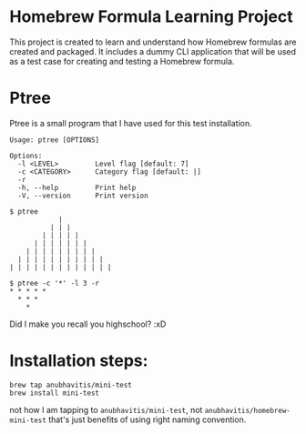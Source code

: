 # Homebrew Formula Learning Project

This project is created to learn and understand how Homebrew formulas are created and packaged. It includes a dummy CLI application that will be used as a test case for creating and testing a Homebrew formula.

# Ptree

Ptree is a small program that I have used for this test installation. 
```
Usage: ptree [OPTIONS]

Options:
  -l <LEVEL>         Level flag [default: 7]
  -c <CATEGORY>      Category flag [default: |]
  -r                 
  -h, --help         Print help
  -V, --version      Print version
```

```
$ ptree   
            | 
          | | | 
        | | | | | 
      | | | | | | | 
    | | | | | | | | | 
  | | | | | | | | | | | 
| | | | | | | | | | | | | 
```

```
$ ptree -c '*' -l 3 -r 
* * * * * 
  * * * 
    * 
```


Did I make you recall you highschool? :xD

# Installation steps:

```
brew tap anubhavitis/mini-test
brew install mini-test
```

not how I am tapping to ```anubhavitis/mini-test```, not ```anubhavitis/homebrew-mini-test``` that's just benefits of using right naming convention.
